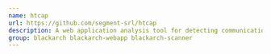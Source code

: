 ```yaml
---
name: htcap
url: https://github.com/segment-srl/htcap
description: A web application analysis tool for detecting communications between javascript and the server.
group: blackarch blackarch-webapp blackarch-scanner
---
```

